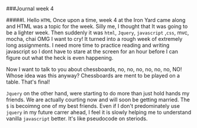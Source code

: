 ###Journal week 4

#####I. Hello `HTML`
 Once upon a time, week 4 at the Iron Yard came along and HTML was a topic for the week. Silly me, I thought that It was going to be a lighter week. Then suddenly it was `html`, `Jquery`, `javascript` ,`css`, mvc, mocha, chai OMG I want to cry! It turned into a rough week of extremely long assignments. I need more time to practice reading and writing javascript so I dont have to stare at the screen for an hour before I can figure out what the heck is even happening. 

 Now I want to talk to you about chessboards, no, no, no, no, no, no, NO! Whose idea was this anyway? Chessboards are ment to be played on a table. That's final!  

 `Jquery` on the other hand, were starting to do more than just hold hands my friends. We are actually courting now and will soon be getting married. The `$`  is becoimng one of my best friends. Even if I don't predominately use `jquery` in my future carrer ahead, I feel it is slowly helping me to understand vanilla `javascript` better. It's like pseudocode on steriods.  
